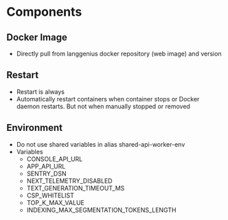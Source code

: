 # Components
## Docker Image
- Directly pull from langgenius docker repository (web image) and version 
## Restart
- Restart is always
- Automatically restart containers when container stops or Docker daemon restarts. But not when manually stopped or removed
## Environment
- Do not use shared variables in alias shared-api-worker-env
- Variables
    - CONSOLE_API_URL
    - APP_API_URL
    - SENTRY_DSN
    - NEXT_TELEMETRY_DISABLED
    - TEXT_GENERATION_TIMEOUT_MS
    - CSP_WHITELIST
    - TOP_K_MAX_VALUE
    - INDEXING_MAX_SEGMENTATION_TOKENS_LENGTH
